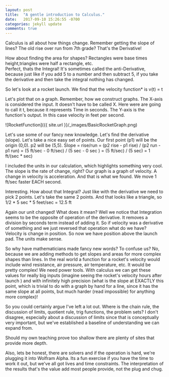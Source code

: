 ```yaml
---
layout: post
title:  "A gentle introduction to Calculus."
date:   2017-09-10 15:26:55 -0700
categories: jekyll update
comments: true
---
```


Calculus is all about how things change. Remember getting the slope of lines? The old rise over run from 7th grade? That's the Derivative! 

How about finding the area for shapes? Rectangles were base times height,triangles were half a rectangle, etc.  
Perfect, thats the Integral! It's sometimes called the anti-Derivative, because just like if you add 5 to a number and then subtract 5, 
if you take the derivative and then take the integral nothing has changed.

So let's look at a rocket launch. We find that the velocity function* is v(t) = t

Let's plot that on a graph. Remember, how we construct graphs. The X-axis is considered the input. It doesn't have to be called X. 
Here were are going to call it t, because it represents Time in seconds.
The Y-axis is the function's output. In this case velocity in feet per second.

![RocketFunction]({{ site.url }}/_images/BasicRocketGraph.png)

Let's use some of our fancy new knowledge. Let's find the derivative (slope). Let's take a nice easy set of points. Our first point (p1) will be the origin (0,0). p2 will be (5,5).
Slope = rise/run = (p2 rise - p1 rise) / (p2 run - p1 run) = (5 ft/sec - 0 ft/sec) / (5 sec - 0 sec ) = (5 ft/sec) / (5 sec) = 1 ft/(sec * sec)

I included the units in our calculation, which highlights something very cool. The slope is the rate of change, right? Our graph is a graph of velocity. A change in velocity is acceleration. 
And that is what we found. We move 1 ft/sec faster EACH second.

Interesting. How about that Integral? Just like with the derivative we need to pick 2 points. Let's take the same 2 points. And that looks like a triangle, so 1/2 * 5 sec * 5 feet/sec = 12.5 ft

Again our unit changed! What does it mean? Well we notice that Integration seems to be the opposite of operation of the derivative. It removes a division by seconds term instead of adding it. 
So if velocity was a derivative of something and we just reversed that operation what do we have? Velocity is change in position. So now we have position above the launch pad. The units make sense.


So why have mathematicians made fancy new words? To confuse us? No, because we are adding methods to get slopes and areas for more complex shapes than lines. In the real 
world a function for a rocket's velocity would include wind resistance, air pressure, air temperature, etc. It would be pretty complex! We need power tools. With calculus we 
can get these values for really big inputs (imagine seeing the rocket's velocity hours after launch ) and with infinitely high precision (what is the slope at EXACTLY this point, which 
is trivial to do with a graph by hand for a line, since it has the same slope at all points, but much harder (read impossible) for anything more complex)! 


So you could certainly argue I've left a lot out. Where is the chain rule, the discussion of limits, quotient rule, trig functions, the problem sets? I don't disagree, especially about
a discussion of limits since that is conceptually very important, but we've established a baseline of understanding we can expand from. 

Should my own teaching prove too shallow there are plenty of sites that provide more depth.

Also, lets be honest, there are solvers and if the operation is hard, we're plugging it into Wolfram Alpha. Its a fun exercise if you have the time to work it out, but we've all got lives and time constraints. 
The interpretation of the results that's the value add most people provide, not the plug and chug.

